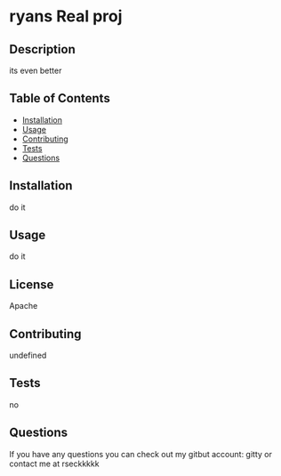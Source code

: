 # ryans Real proj

  ## Description

  its even better

  ## Table of Contents

  * [Installation](#Installation)
  * [Usage](#Usage)
  * [Contributing](#Contribution)
  * [Tests](#Tests)
  * [Questions](#Questions)
  
  ##  Installation

  do it

  ## Usage

  do it

  ## License

  Apache

  ## Contributing

  undefined

  ## Tests

  no

  ## Questions

  If you have any questions you can check out my gitbut account: gitty
  or contact me at rseckkkkk


